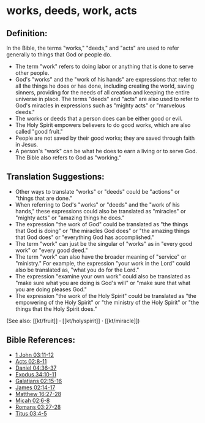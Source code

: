 # works, deeds, work, acts #

## Definition: ##

In the Bible, the terms "works," "deeds," and "acts" are used to refer generally to things that God or people do. 

* The term "work" refers to doing labor or anything that is done to serve other people.
* God's "works" and the "work of his hands" are expressions that refer to all the things he does or has done, including creating the world, saving sinners, providing for the needs of all creation and keeping the entire universe in place. The terms "deeds" and "acts" are also used to refer to God's miracles in expressions such as "mighty acts" or "marvelous deeds."
* The works or deeds that a person does can be either good or evil.
* The Holy Spirit empowers believers to do good works, which are also called "good fruit."
* People are not saved by their good works; they are saved through faith in Jesus.
* A person's "work" can be what he does to earn a living or to serve God. The Bible also refers to God as "working."

## Translation Suggestions: ##

* Other ways to translate "works" or "deeds" could be "actions" or "things that are done."
* When referring to God's "works" or "deeds" and the "work of his hands," these expressions could also be translated as "miracles" or "mighty acts" or "amazing things he does."
* The expression "the work of God" could be translated as "the things that God is doing" or "the miracles God does" or "the amazing things that God does" or "everything God has accomplished."
* The term "work" can just be the singular of "works" as in "every good work" or "every good deed."
* The term "work" can also have the broader meaning of "service" or "ministry." For example, the expression "your work in the Lord" could also be translated as, "what you do for the Lord."
* The expression "examine your own work" could also be translated as "make sure what you are doing is God's will" or "make sure that what you are doing pleases God."
* The expression "the work of the Holy Spirit" could be translated as "the empowering of the Holy Spirit" or "the ministry of the Holy Spirit" or "the things that the Holy Spirit does."

(See also: [[kt/fruit]] **·** [[kt/holyspirit]] **·** [[kt/miracle]])

## Bible References: ##

* [1 John 03:11-12](en/tn/1jn/help/03/11)
* [Acts 02:8-11](en/tn/act/help/02/08)
* [Daniel 04:36-37](en/tn/dan/help/04/36)
* [Exodus 34:10-11](en/tn/exo/help/34/10)
* [Galatians 02:15-16](en/tn/gal/help/02/15)
* [James 02:14-17](en/tn/jas/help/02/14)
* [Matthew 16:27-28](en/tn/mat/help/16/27)
* [Micah 02:6-8](en/tn/mic/help/02/06)
* [Romans 03:27-28](en/tn/rom/help/03/27)
* [Titus 03:4-5](en/tn/tit/help/03/04)